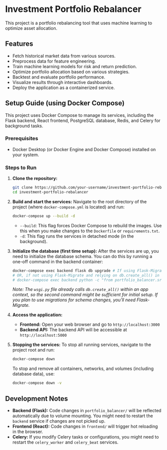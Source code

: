 # Investment Portfolio Rebalancer

This project is a portfolio rebalancing tool that uses machine learning to optimize asset allocation.

## Features

- Fetch historical market data from various sources.
- Preprocess data for feature engineering.
- Train machine learning models for risk and return prediction.
- Optimize portfolio allocation based on various strategies.
- Backtest and evaluate portfolio performance.
- Visualize results through interactive dashboards.
- Deploy the application as a containerized service.

## Setup Guide (using Docker Compose)

This project uses Docker Compose to manage its services, including the Flask backend, React frontend, PostgreSQL database, Redis, and Celery for background tasks.

### Prerequisites

*   Docker Desktop (or Docker Engine and Docker Compose) installed on your system.

### Steps to Run

1.  **Clone the repository:**
    ```bash
    git clone https://github.com/your-username/investment-portfolio-rebalancer.git
    cd investment-portfolio-rebalancer
    ```

2.  **Build and start the services:**
    Navigate to the root directory of the project (where `docker-compose.yml` is located) and run:
    ```bash
    docker-compose up --build -d
    ```
    *   `--build`: This flag forces Docker Compose to rebuild the images. Use this when you make changes to the `Dockerfile` or `requirements.txt`.
    *   `-d`: This flag runs the services in detached mode (in the background).

3.  **Initialize the database (first time setup):**
    After the services are up, you need to initialize the database schema. You can do this by running a one-off command in the backend container:
    ```bash
    docker-compose exec backend flask db upgrade # If using Flask-Migrate
    # OR, if not using Flask-Migrate and relying on db.create_all() in wsgi.py:
    # docker-compose exec backend python -c "from portfolio_balancer.src.api.app import create_app; from portfolio_balancer.src.data.database import db; app = create_app(); with app.app_context(): db.create_all()"
    ```
    *Note: The `wsgi.py` file already calls `db.create_all()` within an app context, so the second command might be sufficient for initial setup. If you plan to use migrations for schema changes, you'll need Flask-Migrate.*

4.  **Access the application:**
    *   **Frontend:** Open your web browser and go to `http://localhost:3000`
    *   **Backend API:** The backend API will be accessible at `http://localhost:5000`

5.  **Stopping the services:**
    To stop all running services, navigate to the project root and run:
    ```bash
    docker-compose down
    ```
    To stop and remove all containers, networks, and volumes (including database data), use:
    ```bash
    docker-compose down -v
    ```

## Development Notes

*   **Backend (Flask):** Code changes in `portfolio_balancer/` will be reflected automatically due to volume mounting. You might need to restart the `backend` service if changes are not picked up.
*   **Frontend (React):** Code changes in `frontend/` will trigger hot reloading in the browser.
*   **Celery:** If you modify Celery tasks or configurations, you might need to restart the `celery_worker` and `celery_beat` services.